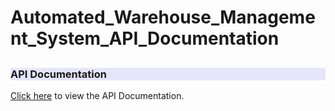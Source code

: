 # Automated_Warehouse_Management_System_API_Documentation

## <h3 style="background: Lavender" align="left">API Documentation</h3>

[Click here](https://jeevannataraju.github.io/Automated_Warehouse_Management_System_API_Documentation/) to view the API Documentation.
